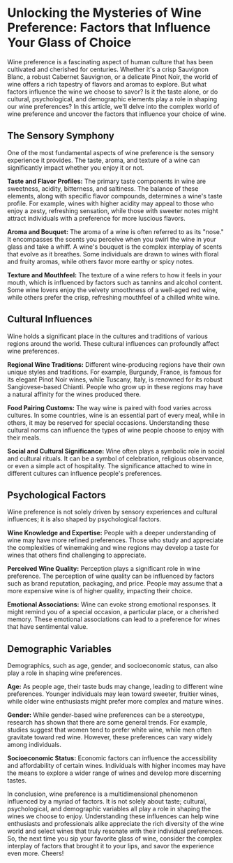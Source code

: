 # Unlocking the Mysteries of Wine Preference: Factors that Influence Your Glass of Choice

Wine preference is a fascinating aspect of human culture that has been cultivated and cherished for centuries. Whether it's a crisp Sauvignon Blanc, a robust Cabernet Sauvignon, or a delicate Pinot Noir, the world of wine offers a rich tapestry of flavors and aromas to explore. But what factors influence the wine we choose to savor? Is it the taste alone, or do cultural, psychological, and demographic elements play a role in shaping our wine preferences? In this article, we'll delve into the complex world of wine preference and uncover the factors that influence your choice of wine.

## The Sensory Symphony

One of the most fundamental aspects of wine preference is the sensory experience it provides. The taste, aroma, and texture of a wine can significantly impact whether you enjoy it or not.

**Taste and Flavor Profiles:** The primary taste components in wine are sweetness, acidity, bitterness, and saltiness. The balance of these elements, along with specific flavor compounds, determines a wine's taste profile. For example, wines with higher acidity may appeal to those who enjoy a zesty, refreshing sensation, while those with sweeter notes might attract individuals with a preference for more luscious flavors.

**Aroma and Bouquet:** The aroma of a wine is often referred to as its "nose." It encompasses the scents you perceive when you swirl the wine in your glass and take a whiff. A wine's bouquet is the complex interplay of scents that evolve as it breathes. Some individuals are drawn to wines with floral and fruity aromas, while others favor more earthy or spicy notes.

**Texture and Mouthfeel:** The texture of a wine refers to how it feels in your mouth, which is influenced by factors such as tannins and alcohol content. Some wine lovers enjoy the velvety smoothness of a well-aged red wine, while others prefer the crisp, refreshing mouthfeel of a chilled white wine.

## Cultural Influences

Wine holds a significant place in the cultures and traditions of various regions around the world. These cultural influences can profoundly affect wine preferences.

**Regional Wine Traditions:** Different wine-producing regions have their own unique styles and traditions. For example, Burgundy, France, is famous for its elegant Pinot Noir wines, while Tuscany, Italy, is renowned for its robust Sangiovese-based Chianti. People who grow up in these regions may have a natural affinity for the wines produced there.

**Food Pairing Customs:** The way wine is paired with food varies across cultures. In some countries, wine is an essential part of every meal, while in others, it may be reserved for special occasions. Understanding these cultural norms can influence the types of wine people choose to enjoy with their meals.

**Social and Cultural Significance:** Wine often plays a symbolic role in social and cultural rituals. It can be a symbol of celebration, religious observance, or even a simple act of hospitality. The significance attached to wine in different cultures can influence people's preferences.

## Psychological Factors

Wine preference is not solely driven by sensory experiences and cultural influences; it is also shaped by psychological factors.

**Wine Knowledge and Expertise:** People with a deeper understanding of wine may have more refined preferences. Those who study and appreciate the complexities of winemaking and wine regions may develop a taste for wines that others find challenging to appreciate.

**Perceived Wine Quality:** Perception plays a significant role in wine preference. The perception of wine quality can be influenced by factors such as brand reputation, packaging, and price. People may assume that a more expensive wine is of higher quality, impacting their choice.

**Emotional Associations:** Wine can evoke strong emotional responses. It might remind you of a special occasion, a particular place, or a cherished memory. These emotional associations can lead to a preference for wines that have sentimental value.

## Demographic Variables

Demographics, such as age, gender, and socioeconomic status, can also play a role in shaping wine preferences.

**Age:** As people age, their taste buds may change, leading to different wine preferences. Younger individuals may lean toward sweeter, fruitier wines, while older wine enthusiasts might prefer more complex and mature wines.

**Gender:** While gender-based wine preferences can be a stereotype, research has shown that there are some general trends. For example, studies suggest that women tend to prefer white wine, while men often gravitate toward red wine. However, these preferences can vary widely among individuals.

**Socioeconomic Status:** Economic factors can influence the accessibility and affordability of certain wines. Individuals with higher incomes may have the means to explore a wider range of wines and develop more discerning tastes.

In conclusion, wine preference is a multidimensional phenomenon influenced by a myriad of factors. It is not solely about taste; cultural, psychological, and demographic variables all play a role in shaping the wines we choose to enjoy. Understanding these influences can help wine enthusiasts and professionals alike appreciate the rich diversity of the wine world and select wines that truly resonate with their individual preferences. So, the next time you sip your favorite glass of wine, consider the complex interplay of factors that brought it to your lips, and savor the experience even more. Cheers!
